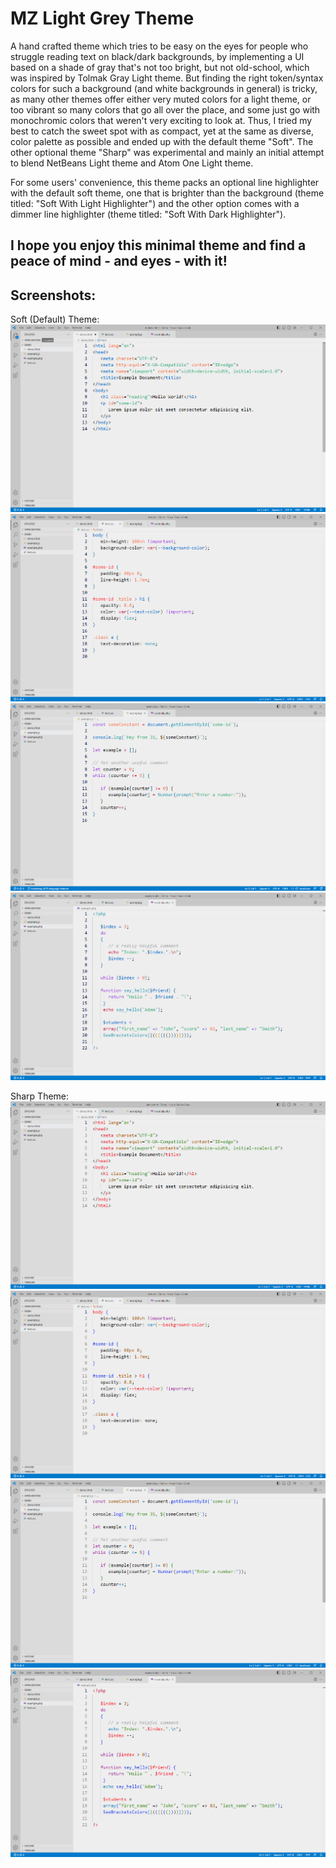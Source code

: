 # MZ Light Grey Theme

A hand crafted theme which tries to be easy on the eyes for people who struggle reading text on black/dark backgrounds, by implementing a UI based on a shade of gray that's not too bright, but not old-school, which was inspired by Tolmak Gray Light theme. But finding the right token/syntax colors for such a background (and white backgrounds in general) is tricky, as many other themes offer either very muted colors for a light theme, or too vibrant so many colors that go all over the place, and some just go with monochromic colors that weren't very exciting to look at. Thus, I tried my best to catch the sweet spot with as compact, yet at the same as diverse, color palette as possible and ended up with the default theme "Soft". The other optional theme "Sharp" was experimental and mainly an initial attempt to blend NetBeans Light theme and Atom One Light theme.


For some users' convenience, this theme packs an optional line highlighter with the default soft theme, one that is brighter than the background (theme titled: "Soft With Light Highlighter") and the other option comes with a dimmer line highlighter (theme titled: "Soft With Dark Highlighter").


I hope you enjoy this minimal theme and find a peace of mind - and eyes - with it!
<br>
---
## Screenshots:

Soft (Default) Theme:
![html-soft](https://github.com/Malaz-YI/MZ-Light-Grey-Theme/blob/main/screenshots/html-soft.png)
![css-soft](https://github.com/Malaz-YI/MZ-Light-Grey-Theme/blob/main/screenshots/css-soft.png)
![js-soft](https://github.com/Malaz-YI/MZ-Light-Grey-Theme/blob/main/screenshots/js-soft.png)
![php-soft](https://github.com/Malaz-YI/MZ-Light-Grey-Theme/blob/main/screenshots/php-soft.png)


Sharp Theme:
![html-sharp](https://github.com/Malaz-YI/MZ-Light-Grey-Theme/blob/main/screenshots/html-sharp.png)
![css-sharp](https://github.com/Malaz-YI/MZ-Light-Grey-Theme/blob/main/screenshots/css-sharp.png)
![js-sharp](https://github.com/Malaz-YI/MZ-Light-Grey-Theme/blob/main/screenshots/js-sharp.png)
![php-sharp](https://github.com/Malaz-YI/MZ-Light-Grey-Theme/blob/main/screenshots/php-sharp.png)

